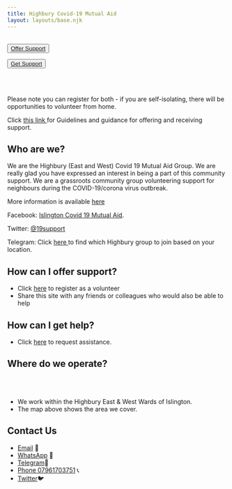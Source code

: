 ```yaml
---
title: Highbury Covid-19 Mutual Aid
layout: layouts/base.njk
---
```

<br/>
<div class="button-container">
  <button class="bttn-simple bttn-lg bttn-royal"><a href="/volunteer">Offer Support</a></button>
  
  <button class="bttn-simple bttn-lg bttn-success"><a href="/support">Get Support</a></button>
</div>

<br/>
<br/>

Please note you can register for both - if you are self-isolating, there will be opportunities to volunteer from home.  

Click <a href="https://drive.google.com/file/d/1qoTdlNc70uqNKCTy91ebcNm1Z1bptyJA/view"> this link </a> for Guidelines and guidance for offering and receiving support.

## Who are we?
  We are the Highbury (East and West) Covid 19 Mutual Aid Group. We are really glad you have expressed an interest in being a part of this community support.
  We are a grassroots community group volunteering support for neighbours during the COVID-19/corona virus outbreak.
  
  More information is available [here](/about)
  
  Facebook: [Islington Covid 19 Mutual Aid](https://m.facebook.com/groups/926599381108201).
  
  Twitter: [@19support](https://twitter.com/19support)
  
  Telegram: Click <a href="https://highbury-mutual-aid-groups.herokuapp.com/"> here </a> to find which Highbury group to join based on your location. 

## How can I offer support?
  
 - Click [here](/volunteer) to register as a volunteer
 - Share this site with any friends or colleagues who would also be able to help

## How can I get help?

 - Click [here](/support) to request assistance.

## Where do we operate?

<br/>
<div id="map"></div>
<br/>

- We work within the Highbury East & West Wards of Islington.
- The map above shows the area we cover.


## Contact Us

 - [Email](mailto:highburymutualaid@gmail.com ) 📧 
 - [WhatsApp](https://chat.whatsapp.com/JmcTPpTaTWRJGNcAuZNimd) 📲
 - [Telegram](https://t.me/highburycovid19magroup)📲
 - [Phone 07961703751](tel:07961703751) 📞
 - [Twitter](https://twitter.com/19Support)🐦
